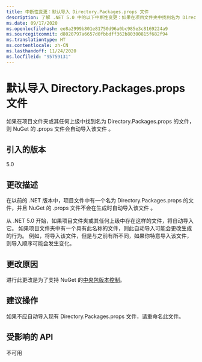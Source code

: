 ```yaml
---
title: 中断性变更：默认导入 Directory.Packages.props 文件
description: 了解 .NET 5.0 中的以下中断性变更：如果在项目文件夹中找到名为 Directory.Packages.props 的文件，则 NuGet 的 .props 文件会自动导入该文件。
ms.date: 09/17/2020
ms.openlocfilehash: ee8a2999b801e81750d96a0bc985e3c8169224a9
ms.sourcegitcommit: d8020797a6657d0fbbdff362b80300815f682f94
ms.translationtype: HT
ms.contentlocale: zh-CN
ms.lasthandoff: 11/24/2020
ms.locfileid: "95759131"
---
```

# <a name="directorypackagesprops-files-is-imported-by-default"></a>默认导入 Directory.Packages.props 文件

如果在项目文件夹或其任何上级中找到名为 Directory.Packages.props 的文件，则 NuGet 的 .props 文件会自动导入该文件 。

## <a name="version-introduced"></a>引入的版本

5.0

## <a name="change-description"></a>更改描述

在以前的 .NET 版本中，项目文件中有一个名为 Directory.Packages.props 的文件，并且 NuGet 的 .props 文件不会在生成时自动导入该文件 。

从 .NET 5.0 开始，如果项目文件夹或其任何上级中存在这样的文件，将自动导入它。 如果项目文件夹中有一个具有此名称的文件，则此自动导入可能会更改生成的行为。 例如，将导入该文件，但是与之前有所不同，如果你特意导入该文件，则导入顺序可能会发生变化。

## <a name="reason-for-change"></a>更改原因

进行此更改是为了支持 NuGet 的[中央包版本控制](https://github.com/NuGet/Home/wiki/Centrally-managing-NuGet-package-versions)。

## <a name="recommended-action"></a>建议操作

如果不应自动导入现有 Directory.Packages.props 文件，请重命名此文件。

## <a name="affected-apis"></a>受影响的 API

不可用

<!--

### Affected APIs

Not detectable via API analysis.

### Category

MSBuild

-->

